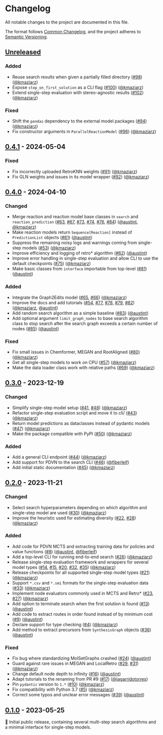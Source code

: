 # Changelog

All notable changes to the project are documented in this file.

The format follows [Common Changelog](https://common-changelog.org/),
and the project adheres to [Semantic Versioning](https://semver.org/spec/v2.0.0.html).

## [Unreleased]

### Added

- Reuse search results when given a partially filled directory ([#98](https://github.com/microsoft/syntheseus/pull/98)) ([@kmaziarz])
- Expose `stop_on_first_solution` as a CLI flag ([#100](https://github.com/microsoft/syntheseus/pull/100)) ([@kmaziarz])
- Extend single-step evaluation with stereo-agnostic results ([#102](https://github.com/microsoft/syntheseus/pull/102)) ([@kmaziarz])

### Fixed

- Shift the `pandas` dependency to the external model packages ([#94](https://github.com/microsoft/syntheseus/pull/94)) ([@kmaziarz])
- Fix constructor arguments in `ParallelReactionModel` ([#96](https://github.com/microsoft/syntheseus/pull/96)) ([@kmaziarz])

## [0.4.1] - 2024-05-04

### Fixed

- Fix incorrectly uploaded RetroKNN weights ([#91](https://github.com/microsoft/syntheseus/pull/91)) ([@kmaziarz])
- Fix GLN weights and issues in its model wrapper ([#92](https://github.com/microsoft/syntheseus/pull/92)) ([@kmaziarz])

## [0.4.0] - 2024-04-10

### Changed

- Merge reaction and reaction model base classes in `search` and `reaction_prediction` ([#63](https://github.com/microsoft/syntheseus/pull/63), [#67](https://github.com/microsoft/syntheseus/pull/67), [#73](https://github.com/microsoft/syntheseus/pull/73), [#74](https://github.com/microsoft/syntheseus/pull/74), [#76](https://github.com/microsoft/syntheseus/pull/76), [#84](https://github.com/microsoft/syntheseus/pull/84)) ([@austint], [@kmaziarz])
- Make reaction models return `Sequence[Reaction]` instead of `PredictionList` objects ([#61](https://github.com/microsoft/syntheseus/pull/61)) ([@austint])
- Suppress the remaining noisy logs and warnings coming from single-step models ([#53](https://github.com/microsoft/syntheseus/pull/53)) ([@kmaziarz])
- Improve efficiency and logging of retro* algorithm ([#62](https://github.com/microsoft/syntheseus/pull/62)) ([@austint])
- Improve error handling in single-step evaluation and allow CLI to use the default checkpoints ([#75](https://github.com/microsoft/syntheseus/pull/75)) ([@kmaziarz])
- Make basic classes from `interface` importable from top-level ([#81](https://github.com/microsoft/syntheseus/pull/81)) ([@austint])

### Added

- Integrate the Graph2Edits model ([#65](https://github.com/microsoft/syntheseus/pull/65), [#66](https://github.com/microsoft/syntheseus/pull/66)) ([@kmaziarz])
- Improve the docs and add tutorials ([#54](https://github.com/microsoft/syntheseus/pull/54), [#77](https://github.com/microsoft/syntheseus/pull/77), [#78](https://github.com/microsoft/syntheseus/pull/78), [#79](https://github.com/microsoft/syntheseus/pull/79), [#82](https://github.com/microsoft/syntheseus/pull/82)) ([@kmaziarz], [@austint])
- Add random search algorithm as a simple baseline ([#83](https://github.com/microsoft/syntheseus/pull/83)) ([@austint])
- Add optional argument `limit_graph_nodes` to base search algorithm class to stop search after the search graph exceeds a certain number of nodes ([#85](https://github.com/microsoft/syntheseus/pull/85)) ([@austint])

### Fixed

- Fix small issues in Chemformer, MEGAN and RootAligned ([#80](https://github.com/microsoft/syntheseus/pull/80)) ([@kmaziarz])
- Get all single-step models to work on CPU ([#57](https://github.com/microsoft/syntheseus/pull/57)) ([@kmaziarz])
- Make the data loader class work with relative paths ([#69](https://github.com/microsoft/syntheseus/pull/69)) ([@kmaziarz])

## [0.3.0] - 2023-12-19

### Changed

- Simplify single-step model setup ([#41](https://github.com/microsoft/syntheseus/pull/41), [#48](https://github.com/microsoft/syntheseus/pull/48)) ([@kmaziarz])
- Refactor single-step evaluation script and move it to cli/ ([#43](https://github.com/microsoft/syntheseus/pull/43)) ([@kmaziarz])
- Return model predictions as dataclasses instead of pydantic models ([#47](https://github.com/microsoft/syntheseus/pull/47)) ([@kmaziarz])
- Make the package compatible with PyPI ([#50](https://github.com/microsoft/syntheseus/pull/50)) ([@kmaziarz])

### Added

- Add a general CLI endpoint ([#44](https://github.com/microsoft/syntheseus/pull/44)) ([@kmaziarz])
- Add support for PDVN to the search CLI ([#46](https://github.com/microsoft/syntheseus/pull/46)) ([@fiberleif])
- Add initial static documentation ([#45](https://github.com/microsoft/syntheseus/pull/45)) ([@kmaziarz])

## [0.2.0] - 2023-11-21

### Changed

- Select search hyperparameters depending on which algorithm and single-step model are used ([#30](https://github.com/microsoft/syntheseus/pull/30)) ([@kmaziarz])
- Improve the heuristic used for estimating diversity ([#22](https://github.com/microsoft/syntheseus/pull/22), [#28](https://github.com/microsoft/syntheseus/pull/28)) ([@kmaziarz])

### Added

- Add code for PDVN MCTS and extracting training data for policies and value functions ([#8](https://github.com/microsoft/syntheseus/pull/8)) ([@austint], [@fiberleif])
- Add a top-level CLI for running end-to-end search ([#26](https://github.com/microsoft/syntheseus/pull/26)) ([@kmaziarz])
- Release single-step evaluation framework and wrappers for several model types ([#14](https://github.com/microsoft/syntheseus/pull/14), [#15](https://github.com/microsoft/syntheseus/pull/15), [#20](https://github.com/microsoft/syntheseus/pull/20), [#32](https://github.com/microsoft/syntheseus/pull/32), [#35](https://github.com/microsoft/syntheseus/pull/35)) ([@kmaziarz])
- Release checkpoints for all supported single-step model types ([#21](https://github.com/microsoft/syntheseus/pull/21)) ([@kmaziarz])
- Support `*.csv` and `*.smi` formats for the single-step evaluation data ([#33](https://github.com/microsoft/syntheseus/pull/33)) ([@kmaziarz])
- Implement node evaluators commonly used in MCTS and Retro* ([#23](https://github.com/microsoft/syntheseus/pull/23), [#27](https://github.com/microsoft/syntheseus/pull/27)) ([@kmaziarz])
- Add option to terminate search when the first solution is found ([#13](https://github.com/microsoft/syntheseus/pull/13)) ([@austint])
- Add code to extract routes in order found instead of by minimum cost ([#9](https://github.com/microsoft/syntheseus/pull/9)) ([@austint])
- Declare support for type checking ([#4](https://github.com/microsoft/syntheseus/pull/4)) ([@kmaziarz])
- Add method to extract precursors from `SynthesisGraph` objects ([#36](https://github.com/microsoft/syntheseus/pull/36)) ([@austint])

### Fixed

- Fix bug where standardizing MolSetGraphs crashed ([#24](https://github.com/microsoft/syntheseus/pull/24)) ([@austint])
- Guard against rare issues in MEGAN and LocalRetro ([#29](https://github.com/microsoft/syntheseus/pull/29), [#31](https://github.com/microsoft/syntheseus/pull/31)) ([@kmaziarz])
- Change default node depth to infinity ([#16](https://github.com/microsoft/syntheseus/pull/16)) ([@austint])
- Adapt tutorials to the renaming from PR #9 ([#17](https://github.com/microsoft/syntheseus/pull/17)) ([@jagarridotorres])
- Pin `pydantic` version to `1.*` ([#10](https://github.com/microsoft/syntheseus/pull/10)) ([@kmaziarz])
- Fix compatibility with Python 3.7 ([#5](https://github.com/microsoft/syntheseus/pull/5)) ([@kmaziarz])
- Correct some typos and unclear error messages ([#39](https://github.com/microsoft/syntheseus/pull/39)) ([@austint])

## [0.1.0] - 2023-05-25

:seedling: Initial public release, containing several multi-step search algorithms and a minimal interface for single-step models.

[Unreleased]: https://github.com/microsoft/syntheseus/compare/v0.4.1...HEAD
[0.1.0]: https://github.com/microsoft/syntheseus/releases/tag/v0.1.0
[0.2.0]: https://github.com/microsoft/syntheseus/releases/tag/v0.2.0
[0.3.0]: https://github.com/microsoft/syntheseus/releases/tag/v0.3.0
[0.4.0]: https://github.com/microsoft/syntheseus/releases/tag/v0.4.0
[0.4.1]: https://github.com/microsoft/syntheseus/releases/tag/v0.4.1

[@austint]: https://github.com/AustinT
[@kmaziarz]: https://github.com/kmaziarz
[@jagarridotorres]: https://github.com/jagarridotorres
[@fiberleif]: https://github.com/fiberleif
